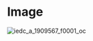 # Image

![iedc_a_1909567_f0001_oc](https://github.com/user-attachments/assets/0f1c13f7-d22d-40a7-b661-e60647d8ffcb)
